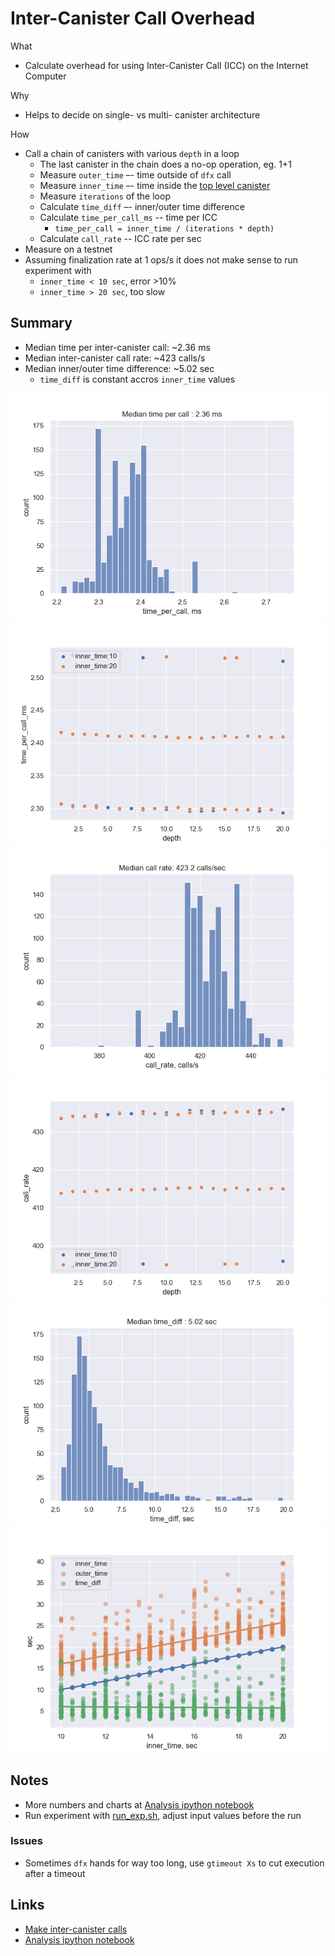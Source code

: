 # Inter-Canister Call Overhead

What
- Calculate overhead for using Inter-Canister Call (ICC) on the Internet Computer

Why
- Helps to decide on single- vs multi- canister architecture

How
- Call a chain of canisters with various `depth` in a loop
  - The last canister in the chain does a no-op operation, eg. 1+1
  - Measure `outer_time` –- time outside of `dfx` call
  - Measure `inner_time` –- time inside the [top level canister](./src/canister_0/main.mo)
  - Measure `iterations` of the loop
  - Calculate `time_diff` –- inner/outer time difference
  - Calculate `time_per_call_ms` -- time per ICC
    - `time_per_call = inner_time / (iterations * depth)`
  - Calculate `call_rate` -- ICC rate per sec
- Measure on a testnet
- Assuming finalization rate at 1 ops/s it does not make sense to run experiment with
  - `inner_time < 10 sec`, error >10%
  - `inner_time > 20 sec`, too slow

## Summary

- Median time per inter-canister call: ~2.36 ms
- Median inter-canister call rate: ~423 calls/s
- Median inner/outer time difference: ~5.02 sec
  - `time_diff` is constant accros `inner_time` values

![image](./image/time_per_call_ms_hist.png)
![image](./image/time_per_call_ms_vs_depth.png)
![image](./image/call_rate_hist.png)
![image](./image/call_rate_vs_depth.png)
![image](./image/time_diff_hist.png)
![image](./image/inner_outer_time_diff.png)

## Notes

- More numbers and charts at [Analysis ipython notebook](./analysis.ipynb)
- Run experiment with [run_exp.sh](./run_exp.sh), adjust input values before the run

### Issues

- Sometimes `dfx` hands for way too long, use `gtimeout Xs` to cut execution after a timeout

## Links

- [Make inter-canister calls](https://internetcomputer.org/docs/current/developer-docs/build/backend/intercanister-calls/)
- [Analysis ipython notebook](./analysis.ipynb)